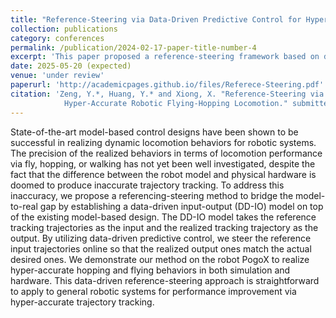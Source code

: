 ```yaml
---
title: "Reference-Steering via Data-Driven Predictive Control for Hyper-Accurate Robotic Flying-Hopping Locomotion"
collection: publications
category: conferences
permalink: /publication/2024-02-17-paper-title-number-4
excerpt: 'This paper proposed a reference-steering framework based on data driven predictive control that can account for model mismatch and enhance trajectory tracking performance based on previous input-output trajectories'
date: 2025-05-20 (expected)
venue: 'under review'
paperurl: 'http://academicpages.github.io/files/Referece-Steering.pdf'
citation: 'Zeng, Y.*, Huang, Y.* and Xiong, X. "Reference-Steering via Data-Driven Predictive Control for
            Hyper-Accurate Robotic Flying-Hopping Locomotion." submitted to IEEE International Conference on Robotics and Automation, 2024. (* Denotes equal contribution)'
---
```


State-of-the-art model-based control designs have been shown to be successful in realizing dynamic locomotion behaviors for robotic systems. The precision of the realized behaviors in terms of locomotion performance via fly, hopping, or walking has not yet been well investigated, despite the fact that the difference between the robot model and physical hardware is doomed to produce inaccurate trajectory tracking. To address this inaccuracy, we propose a referencing-steering method to bridge the model-to-real gap by establishing a data-driven input-output (DD-IO) model on top of the existing model-based design. The DD-IO model takes the reference tracking trajectories as the input and the realized tracking trajectory as the output. By utilizing data-driven predictive control, we steer the reference input trajectories online so that the realized output ones match the actual desired ones. We demonstrate our method on the robot PogoX to realize hyper-accurate hopping and flying behaviors in both simulation and hardware. This data-driven reference-steering approach is straightforward to apply to general robotic systems for performance improvement via hyper-accurate trajectory tracking.  
